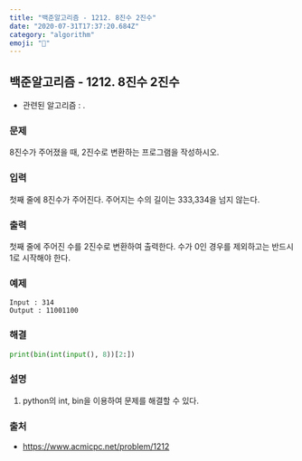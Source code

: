 ```yaml
---
title: "백준알고리즘 - 1212. 8진수 2진수"
date: "2020-07-31T17:37:20.684Z"
category: "algorithm"
emoji: "🍇"
---
```


## 백준알고리즘 - 1212. 8진수 2진수

- 관련된 알고리즘 : .

### 문제

8진수가 주어졌을 때, 2진수로 변환하는 프로그램을 작성하시오.

### 입력

첫째 줄에 8진수가 주어진다. 주어지는 수의 길이는 333,334을 넘지 않는다.

### 출력

첫째 줄에 주어진 수를 2진수로 변환하여 출력한다. 수가 0인 경우를 제외하고는 반드시 1로 시작해야 한다.

### 예제

```
Input : 314
Output : 11001100
```

### 해결 

```python
print(bin(int(input(), 8))[2:])
```

### 설명

1. python의 int, bin을 이용하여 문제를 해결할 수 있다.

### 출처

- https://www.acmicpc.net/problem/1212
